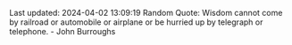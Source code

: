 Last updated: 2024-04-02 13:09:19
Random Quote: Wisdom cannot come by railroad or automobile or airplane or be hurried up by telegraph or telephone. - John Burroughs